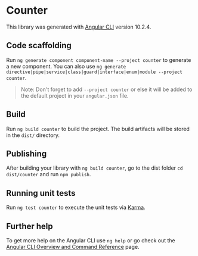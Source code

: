 # Counter

This library was generated with [Angular CLI](https://github.com/angular/angular-cli) version 10.2.4.

## Code scaffolding

Run `ng generate component component-name --project counter` to generate a new component. You can also use `ng generate directive|pipe|service|class|guard|interface|enum|module --project counter`.
> Note: Don't forget to add `--project counter` or else it will be added to the default project in your `angular.json` file. 

## Build

Run `ng build counter` to build the project. The build artifacts will be stored in the `dist/` directory.

## Publishing

After building your library with `ng build counter`, go to the dist folder `cd dist/counter` and run `npm publish`.

## Running unit tests

Run `ng test counter` to execute the unit tests via [Karma](https://karma-runner.github.io).

## Further help

To get more help on the Angular CLI use `ng help` or go check out the [Angular CLI Overview and Command Reference](https://angular.io/cli) page.

